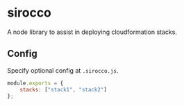 # sirocco

A node library to assist in deploying cloudformation stacks.

## Config

Specify optional config at `.sirocco.js`.

```js
module.exports = {
    stacks: ["stack1", "stack2"]
};
```
